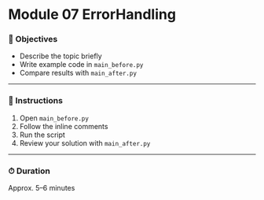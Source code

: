 # Module 07 ErrorHandling

### 🎯 Objectives
- Describe the topic briefly
- Write example code in `main_before.py`
- Compare results with `main_after.py`

---

### 🧠 Instructions
1. Open `main_before.py`
2. Follow the inline comments
3. Run the script
4. Review your solution with `main_after.py`

---

### ⏱ Duration
Approx. 5–6 minutes
